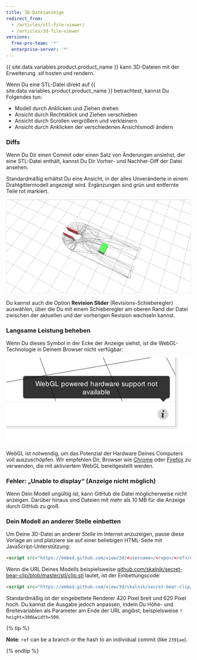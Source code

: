 ```yaml
---
title: 3D-Dateianzeige
redirect_from:
  - /articles/stl-file-viewer/
  - /articles/3d-file-viewer
versions:
  free-pro-team: '*'
  enterprise-server: '*'
---
```


{{ site.data.variables.product.product_name }} kann 3D-Dateien mit der Erweiterung *.stl* hosten und rendern.

Wenn Du eine STL-Datei direkt auf {{ site.data.variables.product.product_name }} betrachtest, kannst Du Folgendes tun:

* Modell durch Anklicken und Ziehen drehen
* Ansicht durch Rechtsklick und Ziehen verschieben
* Ansicht durch Scrollen vergrößern und verkleinern
* Ansicht durch Anklicken der verschiedenen Ansichtsmodi ändern

### Diffs

Wenn Du Dir einen Commit oder einen Satz von Änderungen ansiehst, der eine STL-Datei enthält, kannst Du Dir Vorher- und Nachher-Diff der Datei ansehen.

Standardmäßig erhältst Du eine Ansicht, in der alles Unveränderte in einem Drahtgittermodell angezeigt wird. Ergänzungen sind grün und entfernte Teile rot markiert.

![Drahtgittermodell](/assets/images/help/repository/stl_wireframe.png)

Du kannst auch die Option **Revision Slider** (Revisions-Schieberegler) auswählen, über die Du mit einem Schieberegler am oberen Rand der Datei zwischen der aktuellen und der vorherigen Revision wechseln kannst.

### Langsame Leistung beheben

Wenn Du dieses Symbol in der Ecke der Anzeige siehst, ist die WebGL-Technologie in Deinem Browser nicht verfügbar:

![WebGL-Pop-Fehler](/assets/images/help/repository/render_webgl_error.png)

WebGL ist notwendig, um das Potenzial der Hardware Deines Computers voll auszuschöpfen. Wir empfehlen Dir, Browser wie [Chrome](https://www.google.com/intl/en/chrome/browser/) oder [Firefox](https://www.mozilla.org/en-US/firefox/new/) zu verwenden, die mit aktiviertem WebGL bereitgestellt werden.

### Fehler: „Unable to display“ (Anzeige nicht möglich)

Wenn Dein Modell ungültig ist, kann GitHub die Datei möglicherweise nicht anzeigen. Darüber hinaus sind Dateien mit mehr als 10 MB für die Anzeige durch GitHub zu groß.

### Dein Modell an anderer Stelle einbetten

Um Deine 3D-Datei an anderer Stelle im Internet anzuzeigen, passe diese Vorlage an und platziere sie auf einer beliebigen HTML-Seite mit JavaScript-Unterstützung:

```html
<script src="https://embed.github.com/view/3d/<username>/<repo>/<ref>/<path_to_file>"></script>
```

Wenn die URL Deines Modells beispielsweise [github.com/skalnik/secret-bear-clip/blob/master/stl/clip.stl](https://github.com/skalnik/secret-bear-clip/blob/master/stl/clip.stl) lautet, ist der Einbettungscode:

```html
<script src="https://embed.github.com/view/3d/skalnik/secret-bear-clip/master/stl/clip.stl"></script>
```

Standardmäßig ist der eingebettete Renderer 420 Pixel breit und 620 Pixel hoch. Du kannst die Ausgabe jedoch anpassen, indem Du Höhe- und Breitevariablen als Parameter am Ende der URL angibst, beispielsweise `?height=300&width=500`.

{% tip %}

**Note**: `ref` can be a branch or the hash to an individual commit (like `2391ae`).

{% endtip %}
